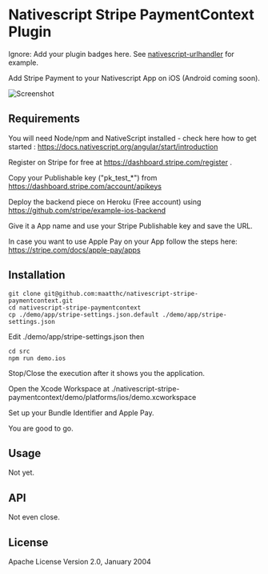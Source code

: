 # Nativescript Stripe PaymentContext Plugin

Ignore: Add your plugin badges here. See [nativescript-urlhandler](https://github.com/hypery2k/nativescript-urlhandler) for example.

Add Stripe Payment to your Nativescript App on iOS (Android coming soon).


![Screenshot](https://stripe.com/img/blog/posts/ui-components-for-ios/wallet@2x.png "Screenshot")


## Requirements

You will need Node/npm and NativeScript installed - check here how to get started : https://docs.nativescript.org/angular/start/introduction

Register on Stripe for free at
https://dashboard.stripe.com/register .

Copy your Publishable key ("pk_test_*") from
https://dashboard.stripe.com/account/apikeys


Deploy the backend piece on Heroku (Free account) using  https://github.com/stripe/example-ios-backend
		
Give it a App name and use your Stripe Publishable key and save the URL.

In case you want to use Apple Pay on your App follow the steps here: 
https://stripe.com/docs/apple-pay/apps

## Installation

```
git clone git@github.com:maatthc/nativescript-stripe-paymentcontext.git
cd nativescript-stripe-paymentcontext
cp ./demo/app/stripe-settings.json.default ./demo/app/stripe-settings.json 
```

Edit ./demo/app/stripe-settings.json then

```
cd src
npm run demo.ios
```


Stop/Close the execution after it shows you the application.

Open the Xcode Workspace at ./nativescript-stripe-paymentcontext/demo/platforms/ios/demo.xcworkspace

Set up your Bundle Identifier and Apple Pay.

You are good to go.
## Usage 

Not yet.

## API

Not even close.

## License

Apache License Version 2.0, January 2004
